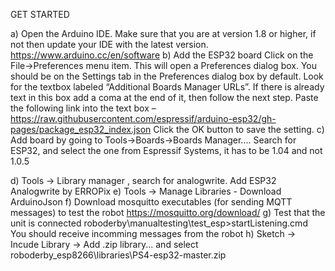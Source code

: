 GET STARTED


a) Open the Arduino IDE. Make sure that you are at version 1.8 or higher, if not then update your IDE with the latest version. https://www.arduino.cc/en/software
b)  Add the ESP32 board
Click on the File->Preferences menu item. This will open a Preferences dialog box.
You should be on the Settings tab in the Preferences dialog box by default.
Look for the textbox labeled “Additional Boards Manager URLs”.
If there is already text in this box add a coma at the end of it, then follow the next step.
Paste the following link into the text box – https://raw.githubusercontent.com/espressif/arduino-esp32/gh-pages/package_esp32_index.json
Click the OK button to save the setting.
c) Add board by going to Tools->Boards->Boards Manager.... Search for ESP32, and select the one from Espressif Systems, it has to be 1.04 and not 1.0.5

d) Tools -> Library manager , search for analogwrite. Add ESP32 Analogwrite by ERROPix
e) Tools -> Manage Libraries - Download ArduinoJson
f) Download mosquitto executables (for sending MQTT messages) to test the robot https://mosquitto.org/download/
g) Test that the unit is connected roboderby\manualtesting\test_esp>startListening.cmd
You should receive incomming messages from the robot
h) Sketch -> Incude Library -> Add .zip library... and select roboderby_esp8266\libraries\PS4-esp32-master.zip




